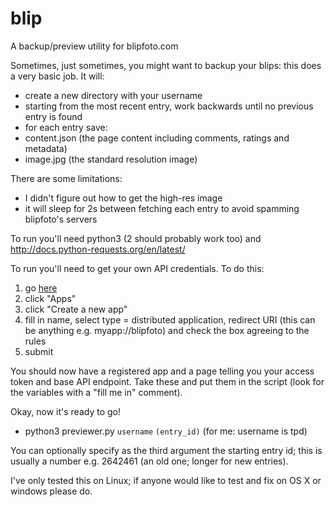 # blip

A backup/preview utility for blipfoto.com

Sometimes, just sometimes, you might want to backup your blips: this does a very basic job. It will:
* create a new directory with your username
* starting from the most recent entry, work backwards until no previous entry is found
* for each entry save:
 * content.json (the page content including comments, ratings and metadata)
 * image.jpg (the standard resolution image)

There are some limitations:
* I didn't figure out how to get the high-res image
* it will sleep for 2s between fetching each entry to avoid spamming blipfoto's servers

To run you'll need python3 (2 should probably work too) and http://docs.python-requests.org/en/latest/

To run you'll need to get your own API credentials. To do this:

1. go [here](https://www.polaroidblipfoto.com/developer/api)
2. click "Apps"
3. click "Create a new app"
4. fill in name, select type = distributed application, redirect URI (this can be anything e.g. myapp://blipfoto) 
   and check the box agreeing to the rules
5. submit 

You should now have a registered app and a page telling you your access token and base API endpoint. 
Take these and put them in the script (look for the variables with a "fill me in" comment).

Okay, now it's ready to go!

* python3 previewer.py `username` `(entry_id)` (for me: username is tpd)

You can optionally specify as the third argument the starting entry id; this is usually a number e.g.
2642461 (an old one; longer for new entries).

I've only tested this on Linux; if anyone would like to test and fix on OS X or windows please do. 



